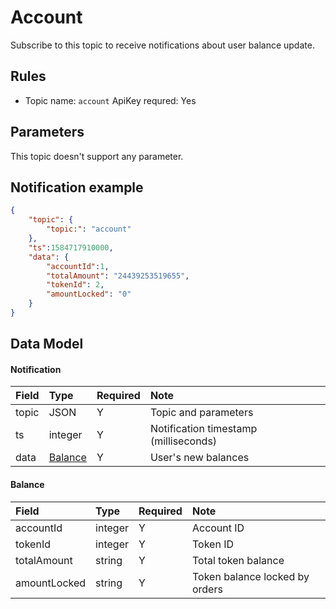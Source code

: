 # Account

Subscribe to this topic to receive notifications about user balance update.


## Rules

- Topic name: `account`
ApiKey requred: Yes



## Parameters

This topic doesn't support any parameter.


## Notification example

```json
{
    "topic": {
        "topic:": "account"
    },
	"ts":1584717910000,
	"data": {
	    "accountId":1,
	    "totalAmount": "24439253519655",
	    "tokenId": 2,
	    "amountLocked": "0"
	}
}
```

## Data Model

#### Notification

| Field  |        Type         | Required |       Note       |     
| :--- | :----------------- | :------ | :-------------- | 
| topic |       JSON        |    Y    | Topic and parameters |  
|  ts   |       integer       |    Y    |     Notification timestamp (milliseconds)     | 
| data  | [Balance](#balance) |    Y    |     User's new balances   |     

#### <span id= "balance">Balance</span> 

|     Field     |  Type   | Required |    Note    |     
| :---------- | :----- | :------ | :-------- | 
|  accountId   | integer |    Y    |   Account ID   |     
|   tokenId    | integer |    Y    |   Token ID   |     
| totalAmount  | string  |    Y    |  Total token balance  | 
| amountLocked | string  |    Y    | Token balance locked by orders |    

